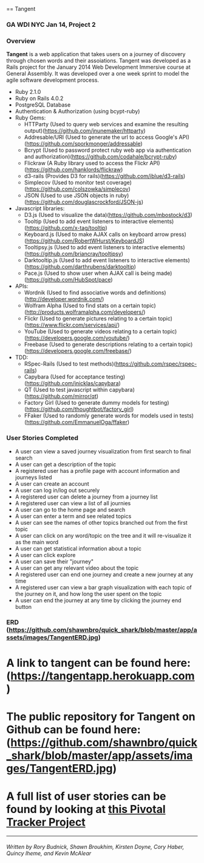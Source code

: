 == Tangent

### GA WDI NYC Jan 14, Project 2

### Overview

**Tangent** is a web application that takes users on a journey of discovery through chosen words and their assoiations. Tangent was developed as a Rails project for the January 2014 Web Development Immersive course at General Assembly. It was developed over a one week sprint to model the agile software development process.

* Ruby 2.1.0
* Ruby on Rails 4.0.2
* PostgreSQL Database
* Authentication & Authorization (using bcypt-ruby)
* Ruby Gems:
  * HTTParty (Used to query web services and examine the resulting output)(https://github.com/jnunemaker/httparty)
  * Addresable/URI (Used to generate the url to access Google's API)(https://github.com/sporkmonger/addressable)
  * Bcrypt (Used to password protect ruby web app via authentication and authorization)(https://github.com/codahale/bcrypt-ruby)
  * Flickraw (A Ruby library used to access the Flickr API)(https://github.com/hanklords/flickraw)
  * d3-rails (Provides D3 for rails)(https://github.com/iblue/d3-rails)
  * Simplecov (Used to monitor test coverage)(https://github.com/colszowka/simplecov)
  * JSON (Used to use JSON objects in ruby)(https://github.com/douglascrockford/JSON-js)
* Javascript libraries:
  * D3.js (Used to visualize the data)(https://github.com/mbostock/d3)
  * Tooltip (Used to add event listeners to interactive elements)(https://github.com/x-tag/tooltip)
  * Keyboard.js (Used to make AJAX calls on keyboard arrow press)(https://github.com/RobertWHurst/KeyboardJS)
  * Tooltipsy.js (Used to add event listeners to interactive elements)(https://github.com/briancray/tooltipsy)
  * Darktooltip.js (Used to add event listeners to interactive elements)(https://github.com/darthrubens/darktooltip)
  * Pace.js (Used to show user when AJAX call is being made)(https://github.com/HubSpot/pace)
* APIs:
  * Wordnik (Used to find associative words and definitions)(http://developer.wordnik.com/)
  * Wolfram Alpha (Used to find stats on a certain topic)(http://products.wolframalpha.com/developers/)
  * Flickr (Used to generate pictures relating to a certain topic)(https://www.flickr.com/services/api/)
  * YouTube (Used to generate videos relating to a certain topic)(https://developers.google.com/youtube/)
  * Freebase (Used to generate descriptions relating to a certain topic)(https://developers.google.com/freebase/)
* TDD:
  * RSpec-Rails (Used to test methods)(https://github.com/rspec/rspec-rails)
  * Capybara (Used for acceptance testing)(https://github.com/jnicklas/capybara)
  * QT (Used to test javascript within capybara)(https://github.com/mirror/qt)
  * Factory Girl (Used to generate dummy models for testing)(https://github.com/thoughtbot/factory_girl)
  * FFaker (Used to randomly generate words for models used in tests)(https://github.com/EmmanuelOga/ffaker)

### User Stories Completed
* A user can view a saved journey visualization from first search to final search
* A user can get a description of the topic
* A registered user has a profile page with account information and journeys listed
* A user can create an account
* A user can log in/log out securely
* A registered user can delete a journey from a journey list
* A registered user can view a list of all journies
* A user can go to the home page and search
* A user can enter a term and see related topics
* A user can see the names of other topics branched out from the first topic
* A user can click on any word/topic on the tree and it will re-visualize it as the main word
* A user can get statistical information about a topic
* A user can click explore
* A user can save their "journey"
* A user can get any relevant video about the topic
* A registered user can end one journey and create a new journey at any time
* A registered user can view a bar graph visualization with each topic of the journey on it, and how long the user spent on the topic
* A user can end the journey at any time by clicking the journey end button

### ERD (https://github.com/shawnbro/quick_shark/blob/master/app/assets/images/TangentERD.jpg)

# A link to tangent can be found here: (https://tangentapp.herokuapp.com)

# The public repository for Tangent on Github can be found here: (https://github.com/shawnbro/quick_shark/blob/master/app/assets/images/TangentERD.jpg)

# A full list of user stories can be found by looking at [this Pivotal Tracker Project](https://www.pivotaltracker.com/s/projects/1040714)

---
###### Written by Rory Budnick, Shawn Broukhim, Kirsten Doyne, Cory Haber, Quincy Iheme, and Kevin McAlear
